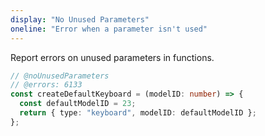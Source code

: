 ```yaml
---
display: "No Unused Parameters"
oneline: "Error when a parameter isn't used"
---
```


Report errors on unused parameters in functions.

```ts twoslash
// @noUnusedParameters
// @errors: 6133
const createDefaultKeyboard = (modelID: number) => {
  const defaultModelID = 23;
  return { type: "keyboard", modelID: defaultModelID };
};
```

